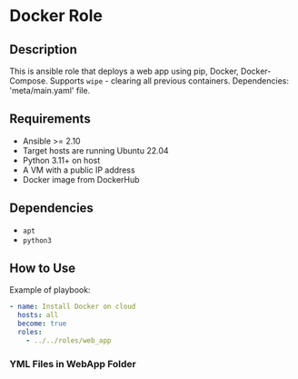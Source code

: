 # Docker Role

## Description
This is ansible role that deploys a web app using pip, Docker, Docker-Compose. 
Supports `wipe` - clearing all previous containers.
Dependencies: 'meta/main.yaml' file.

## Requirements
- Ansible >= 2.10
- Target hosts are running Ubuntu 22.04
- Python 3.11+ on host
- A VM with a public IP address
- Docker image from DockerHub

## Dependencies

- `apt`
- `python3`

## How to Use

Example of playbook:

```yaml
- name: Install Docker on cloud
  hosts: all
  become: true
  roles:
    - ../../roles/web_app
```

### YML Files in WebApp Folder

